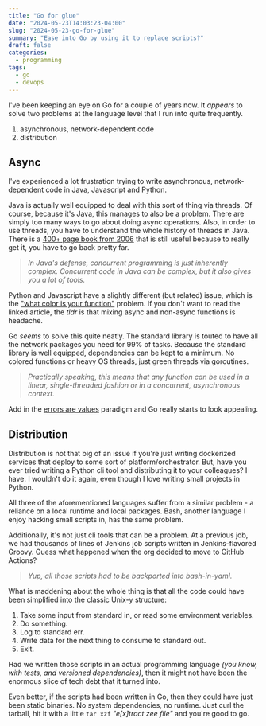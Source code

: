 ```yaml
---
title: "Go for glue"
date: "2024-05-23T14:03:23-04:00"
slug: "2024-05-23-go-for-glue"
summary: "Ease into Go by using it to replace scripts?"
draft: false
categories:
  - programming
tags:
  - go
  - devops
---
```


I've been keeping an eye on Go for a couple of years now. It _appears_ to solve two problems at the language level that I run into quite frequently.

1. asynchronous, network-dependent code
1. distribution

## Async

I've experienced a lot frustration trying to write asynchronous, network-dependent code in Java, Javascript and Python.

Java is actually well equipped to deal with this sort of thing via threads. Of course, because it's Java, this manages to also be a problem. There are simply too many ways to go about doing async operations. Also, in order to use threads, you have to understand the whole history of threads in Java. There is a [400+ page book from 2006](https://www.oreilly.com/library/view/java-concurrency-in/0321349601/) that is still useful because to really get it, you have to go back pretty far.

> _In Java's defense, concurrent programming is just inherently complex. Concurrent code in Java can be complex, but it also gives you a lot of tools._

Python and Javascript have a slightly different (but related) issue, which is the ["what color is your function"](https://journal.stuffwithstuff.com/2015/02/01/what-color-is-your-function/) problem. If you don't want to read the linked article, the _tldr_ is that mixing async and non-async functions is headache.

Go _seems_ to solve this quite neatly. The standard library is touted to have all the network packages you need for 99% of tasks. Because the standard library is well equipped, dependencies can be kept to a minimum. No colored functions or heavy OS threads, just green threads via goroutines.

> _Practically speaking, this means that any function can be used in a linear, single-threaded fashion or in a concurrent, asynchronous context._

Add in the [errors are values](https://go.dev/blog/errors-are-values) paradigm and Go really starts to look appealing.

## Distribution

Distribution is not that big of an issue if you're just writing dockerized services that deploy to some sort of platform/orchestrator. But, have you ever tried writing a Python cli tool and distributing it to your colleagues? I have. I wouldn't do it again, even though I love writing small projects in Python.

All three of the aforementioned languages suffer from a similar problem - a reliance on a local runtime and local packages. Bash, another language I enjoy hacking small scripts in, has the same problem.

Additionally, it's not just cli tools that can be a problem. At a previous job, we had thousands of lines of Jenkins job scripts written in Jenkins-flavored Groovy. Guess what happened when the org decided to move to GitHub Actions?

> _Yup, all those scripts had to be backported into bash-in-yaml._

What is maddening about the whole thing is that all the code could have been simplified into the classic Unix-y structure:

1. Take some input from standard in, or read some environment variables.
1. Do something.
1. Log to standard err.
1. Write data for the next thing to consume to standard out.
1. Exit.

Had we written those scripts in an actual programming language _(you know, with tests, and versioned dependencies)_, then it might not have been the enormous slice of tech debt that it turned into.

Even better, if the scripts had been written in Go, then they could have just been static binaries. No system dependencies, no runtime. Just curl the tarball, hit it with a little `tar xzf` _"e[x]tract zee file"_ and you're good to go.
